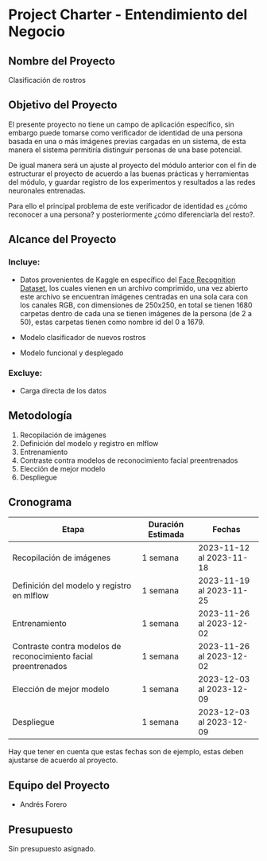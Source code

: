 # Project Charter - Entendimiento del Negocio

## Nombre del Proyecto

Clasificación de rostros

## Objetivo del Proyecto

El presente proyecto no tiene un campo de aplicación específico, sin embargo puede tomarse como verificador de identidad de una persona basada en una o más imágenes previas cargadas en un sistema, de esta manera el sistema permitiría distinguir personas de una base potencial.

De igual manera será un ajuste al proyecto del módulo anterior con el fin de estructurar el proyecto de acuerdo a las buenas prácticas y herramientas del módulo, y guardar registro de los experimentos y resultados a las redes neuronales entrenadas.

Para ello el principal problema de este verificador de identidad es ¿cómo reconocer a una persona? y posteriormente ¿cómo diferenciarla del resto?. 

## Alcance del Proyecto

### Incluye:

- Datos provenientes de Kaggle en específico del [Face Recognition Dataset](https://www.kaggle.com/datasets/stoicstatic/face-recognition-dataset/), los cuales vienen en un archivo comprimido, una vez abierto este archivo se encuentran imágenes centradas en una sola cara con los canales RGB, con dimensiones de 250x250, en total se tienen 1680 carpetas dentro de cada una se tienen imágenes de la persona (de 2 a 50), estas carpetas tienen como nombre id del 0 a 1679.

- Modelo clasificador de nuevos rostros

- Modelo funcional y desplegado

### Excluye:

- Carga directa de los datos

## Metodología

1. Recopilación de imágenes
2. Definición del modelo y registro en mlflow
3. Entrenamiento
4. Contraste contra modelos de reconocimiento facial preentrenados
5. Elección de mejor modelo
6. Despliegue

## Cronograma


| Etapa | Duración Estimada | Fechas |
|------|---------|-------|
|Recopilación de imágenes|1 semana| 2023-11-12 al 2023-11-18| 
|Definición del modelo y registro en mlflow|1 semana|2023-11-19 al 2023-11-25|
|Entrenamiento|1 semana|2023-11-26 al 2023-12-02|
|Contraste contra modelos de reconocimiento facial preentrenados|1 semana|2023-11-26 al 2023-12-02|
|Elección de mejor modelo|1 semana|2023-12-03 al 2023-12-09|
|Despliegue|1 semana|2023-12-03 al 2023-12-09|



Hay que tener en cuenta que estas fechas son de ejemplo, estas deben ajustarse de acuerdo al proyecto.

## Equipo del Proyecto

- Andrés Forero

## Presupuesto

Sin presupuesto asignado.

